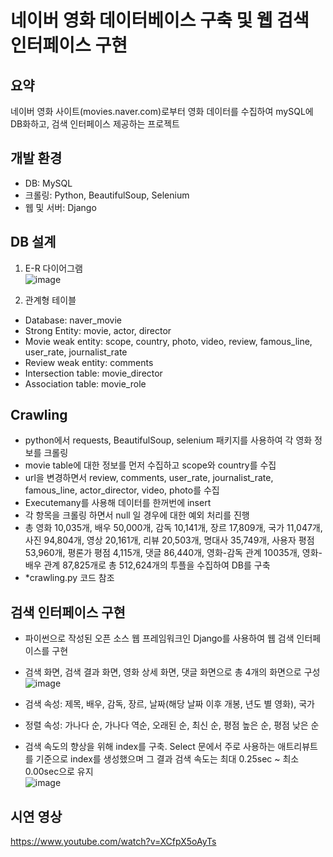 # 네이버 영화 데이터베이스 구축 및 웹 검색 인터페이스 구현

## 요약
네이버 영화 사이트(movies.naver.com)로부터 영화 데이터를 수집하여 mySQL에 DB화하고,
검색 인터페이스 제공하는 프로젝트  

## 개발 환경
- DB: MySQL
- 크롤링: Python, BeautifulSoup, Selenium
- 웹 및 서버: Django    

## DB 설계
1. E-R 다이어그램  
![image](https://user-images.githubusercontent.com/63103070/177087071-faf4e15d-8c61-4ca0-93bd-8e026b63bef4.png)

2. 관계형 테이블
- Database: naver_movie
- Strong Entity: movie, actor, director
- Movie weak entity: scope, country, photo, video, review, famous_line, user_rate, 
journalist_rate
- Review weak entity: comments
- Intersection table: movie_director
- Association table: movie_role   

## Crawling
- python에서 requests, BeautifulSoup, selenium 패키지를 사용하여 각 영화 정보를 크롤링
- movie table에 대한 정보를 먼저 수집하고 scope와 country를 수집
- url을 변경하면서 review, comments, user_rate, journalist_rate, famous_line, actor_director, video, photo를 수집
- Executemany를 사용해 데이터를 한꺼번에 insert
- 각 항목을 크롤링 하면서 null 일 경우에 대한 예외 처리를 진행
- 총 영화 10,035개, 배우 50,000개, 감독 10,141개, 장르 17,809개, 국가 11,047개, 사진 94,804개, 영상 20,161개, 리뷰 20,503개, 명대사 35,749개, 사용자 평점 53,960개, 평론가 평점 4,115개, 댓글 86,440개, 영화-감독 관계 10035개, 영화-배우 관계 87,825개로 총 512,624개의 투플을 수집하여 DB를 구축
- *crawling.py 코드 참조  


## 검색 인터페이스 구현
- 파이썬으로 작성된 오픈 소스 웹 프레임워크인 Django를 사용하여 웹 검색 인터페이스를 구현
- 검색 화면, 검색 결과 화면, 영화 상세 화면, 댓글 화면으로 총 4개의 화면으로 구성
![image](https://user-images.githubusercontent.com/63103070/177087828-8968ce7e-b3d5-4c4f-9674-35b0394745e8.png)

- 검색 속성: 제목, 배우, 감독, 장르, 날짜(해당 날짜 이후 개봉, 년도 별 영화), 국가
- 정렬 속성: 가나다 순, 가나다 역순, 오래된 순, 최신 순, 평점 높은 순, 평점 낮은 순
- 검색 속도의 향상을 위해 index를 구축. Select 문에서 주로 사용하는 애트리뷰트를 기준으로 index를 생성했으며 그 결과 검색 속도는 최대 0.25sec ~ 최소 0.00sec으로 유지  
![image](https://user-images.githubusercontent.com/63103070/177087950-89b2076b-ca1c-42a4-b29e-c6645a5a8c40.png)   

## 시연 영상
https://www.youtube.com/watch?v=XCfpX5oAyTs
